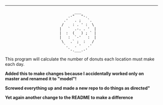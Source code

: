 *******************************************************************************

                                    ___
                                 .-"   "-.
                               .'   . ;   `.
                              /    : . ' :  \
                             |   `  .-. . '  |
                             |  :  (   ) ; ` |
                             |   :  `-'   :  |
                              \   .` ;  :   /
                               `.   . '   .'
                                 `-.___.-'


This program will calculate the number of donuts each location must make each
day.

**Added this to make changes because I accidentally worked only on master and
renamed it to "model"!**

**Screwed everything up and made a new repo to do things as directed"**

**Yet again another change to the README to make a difference**
